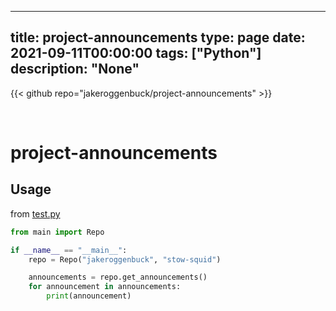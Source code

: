 
---
title: project-announcements
type: page
date: 2021-09-11T00:00:00
tags: ["Python"]
description: "None"
---

{{< github repo="jakeroggenbuck/project-announcements" >}}

<br>

# project-announcements


## Usage
from [test.py](test.py)
```py
from main import Repo

if __name__ == "__main__":
    repo = Repo("jakeroggenbuck", "stow-squid")

    announcements = repo.get_announcements()
    for announcement in announcements:
        print(announcement)
```
